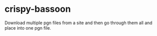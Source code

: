 # crispy-bassoon

Download multiple pgn files from a site and then go through them all and place into one pgn file.
